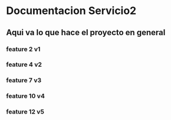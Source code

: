 # Documentacion Servicio2

## Aqui va lo que hace el proyecto en general

### feature 2 v1

### feature 4 v2

### feature 7 v3

### feature 10 v4

### feature 12 v5